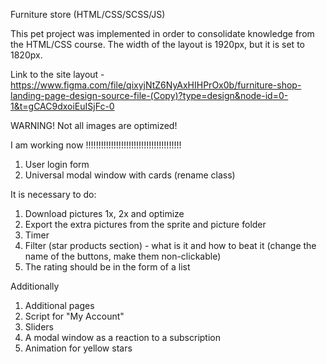Furniture store (HTML/CSS/SCSS/JS)

This pet project was implemented in order to consolidate knowledge from the HTML/CSS course. The width of the layout is 1920px, but it is set to 1820px.

Link to the site layout - https://www.figma.com/file/qixyjNtZ6NyAxHIHPrOx0b/furniture-shop-landing-page-design-source-file-(Copy)?type=design&node-id=0-1&t=gCAC9dxoiEuISjFc-0

WARNING! Not all images are optimized!

I am working now !!!!!!!!!!!!!!!!!!!!!!!!!!!!!!!!!!!!!!

1. User login form
2. Universal modal window with cards (rename class)

It is necessary to do:

1. Download pictures 1x, 2x and optimize
2. Export the extra pictures from the sprite and picture folder
3. Timer
4. Filter (star products section) - what is it and how to beat it (change the name of the buttons, make them non-clickable)
5. The rating should be in the form of a list

Additionally

1. Additional pages
2. Script for "My Account"
3. Sliders
4. A modal window as a reaction to a subscription
5. Animation for yellow stars
